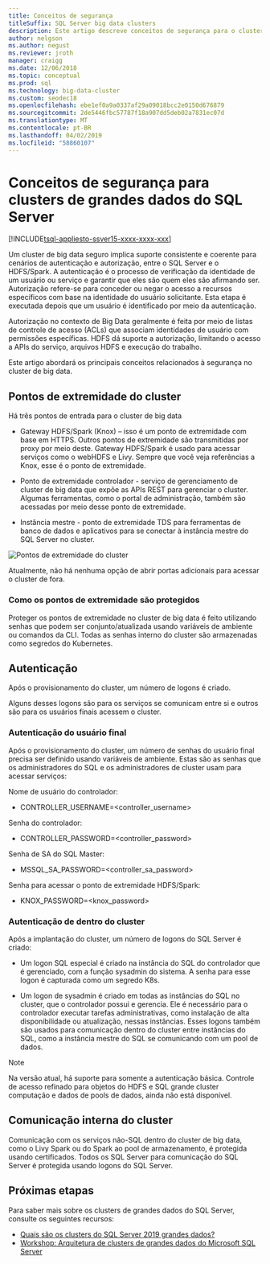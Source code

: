 ```yaml
---
title: Conceitos de segurança
titleSuffix: SQL Server big data clusters
description: Este artigo descreve conceitos de segurança para o cluster de big data de 2019 do SQL Server (versão prévia). Isso inclui descrevendo os pontos de extremidade do cluster e autenticação do cluster.
author: nelgson
ms.author: negust
ms.reviewer: jroth
manager: craigg
ms.date: 12/06/2018
ms.topic: conceptual
ms.prod: sql
ms.technology: big-data-cluster
ms.custom: seodec18
ms.openlocfilehash: ebe1ef0a9a0337af29a09018bcc2e0150d676879
ms.sourcegitcommit: 2de5446fbc57787f18a907dd5deb02a7831ec07d
ms.translationtype: MT
ms.contentlocale: pt-BR
ms.lasthandoff: 04/02/2019
ms.locfileid: "58860107"
---
```

# <a name="security-concepts-for-sql-server-big-data-clusters"></a>Conceitos de segurança para clusters de grandes dados do SQL Server

[!INCLUDE[tsql-appliesto-ssver15-xxxx-xxxx-xxx](../includes/tsql-appliesto-ssver15-xxxx-xxxx-xxx.md)]

Um cluster de big data seguro implica suporte consistente e coerente para cenários de autenticação e autorização, entre o SQL Server e o HDFS/Spark. A autenticação é o processo de verificação da identidade de um usuário ou serviço e garantir que eles são quem eles são afirmando ser. Autorização refere-se para conceder ou negar o acesso a recursos específicos com base na identidade do usuário solicitante. Esta etapa é executada depois que um usuário é identificado por meio da autenticação.

Autorização no contexto de Big Data geralmente é feita por meio de listas de controle de acesso (ACLs) que associam identidades de usuário com permissões específicas. HDFS dá suporte a autorização, limitando o acesso a APIs do serviço, arquivos HDFS e execução do trabalho.

Este artigo abordará os principais conceitos relacionados à segurança no cluster de big data.

## <a name="cluster-endpoints"></a>Pontos de extremidade do cluster

Há três pontos de entrada para o cluster de big data

* Gateway HDFS/Spark (Knox) – isso é um ponto de extremidade com base em HTTPS. Outros pontos de extremidade são transmitidas por proxy por meio deste. Gateway HDFS/Spark é usado para acessar serviços como o webHDFS e Livy. Sempre que você veja referências a Knox, esse é o ponto de extremidade.

* Ponto de extremidade controlador - serviço de gerenciamento de cluster de big data que expõe as APIs REST para gerenciar o cluster. Algumas ferramentas, como o portal de administração, também são acessadas por meio desse ponto de extremidade.

* Instância mestre - ponto de extremidade TDS para ferramentas de banco de dados e aplicativos para se conectar à instância mestre do SQL Server no cluster.

![Pontos de extremidade do cluster](media/concept-security/cluster_endpoints.png)

Atualmente, não há nenhuma opção de abrir portas adicionais para acessar o cluster de fora.

### <a name="how-endpoints-are-secured"></a>Como os pontos de extremidade são protegidos

Proteger os pontos de extremidade no cluster de big data é feito utilizando senhas que podem ser conjunto/atualizada usando variáveis de ambiente ou comandos da CLI. Todas as senhas interno do cluster são armazenadas como segredos do Kubernetes.  

## <a name="authentication"></a>Autenticação

Após o provisionamento do cluster, um número de logons é criado.

Alguns desses logons são para os serviços se comunicam entre si e outros são para os usuários finais acessem o cluster.

### <a name="end-user-authentication"></a>Autenticação do usuário final
Após o provisionamento do cluster, um número de senhas do usuário final precisa ser definido usando variáveis de ambiente. Estas são as senhas que os administradores do SQL e os administradores de cluster usam para acessar serviços:

Nome de usuário do controlador:
 + CONTROLLER_USERNAME=<controller_username>

Senha do controlador:  
 + CONTROLLER_PASSWORD=<controller_password>

Senha de SA do SQL Master: 
 + MSSQL_SA_PASSWORD=<controller_sa_password>

Senha para acessar o ponto de extremidade HDFS/Spark:
 + KNOX_PASSWORD=<knox_password>

### <a name="intra-cluster-authentication"></a>Autenticação de dentro do cluster

Após a implantação do cluster, um número de logons do SQL Server é criado:

* Um logon SQL especial é criado na instância do SQL do controlador que é gerenciado, com a função sysadmin do sistema. A senha para esse logon é capturada como um segredo K8s.

* Um logon de sysadmin é criado em todas as instâncias do SQL no cluster, que o controlador possui e gerencia. Ele é necessário para o controlador executar tarefas administrativas, como instalação de alta disponibilidade ou atualização, nessas instâncias. Esses logons também são usados para comunicação dentro do cluster entre instâncias do SQL, como a instância mestre do SQL se comunicando com um pool de dados.

> [!NOTE]
> Na versão atual, há suporte para somente a autenticação básica. Controle de acesso refinado para objetos do HDFS e SQL grande cluster computação e dados de pools de dados, ainda não está disponível.

## <a name="intra-cluster-communication"></a>Comunicação interna do cluster

Comunicação com os serviços não-SQL dentro do cluster de big data, como o Livy Spark ou do Spark ao pool de armazenamento, é protegida usando certificados. Todos os SQL Server para comunicação do SQL Server é protegida usando logons do SQL Server.

## <a name="next-steps"></a>Próximas etapas

Para saber mais sobre os clusters de grandes dados do SQL Server, consulte os seguintes recursos:

- [Quais são os clusters do SQL Server 2019 grandes dados?](big-data-cluster-overview.md)
- [Workshop: Arquitetura de clusters de grandes dados do Microsoft SQL Server](https://github.com/Microsoft/sqlworkshops/tree/master/sqlserver2019bigdataclusters)
